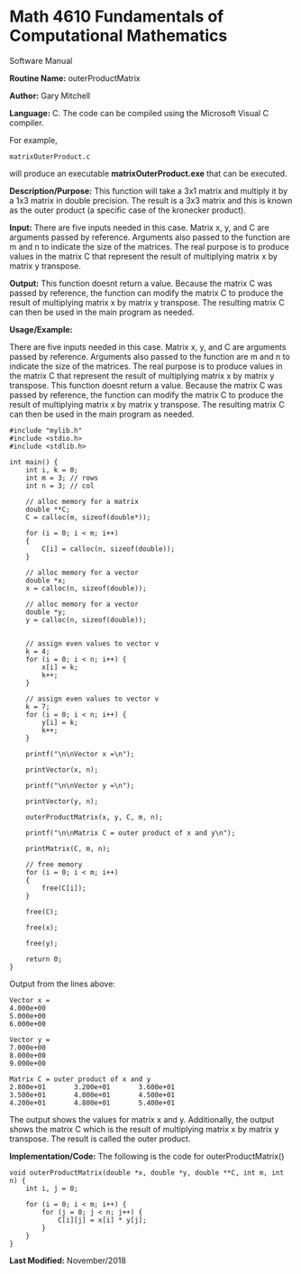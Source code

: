 # Math 4610 Fundamentals of Computational Mathematics
Software Manual

**Routine Name:**           outerProductMatrix

**Author:** Gary Mitchell

**Language:** C. The code can be compiled using the Microsoft Visual C compiler.

For example,

    matrixOuterProduct.c

will produce an executable **matrixOuterProduct.exe** that can be executed.

**Description/Purpose:** This function will take a 3x1 matrix and multiply it by a 1x3 matrix in double precision. The result is a 3x3 matrix and this is known as the outer product (a specific case of the kronecker product).

**Input:** There are five inputs needed in this case. Matrix x, y, and C are arguments passed by reference. Arguments also passed to the function are m and n to indicate the size of the matrices. The real purpose is to produce values in the matrix C that represent the result of multiplying matrix x by matrix y transpose.

**Output:** This function doesnt return a value. Because the matrix C was passed by reference, the function can modify the matrix C to produce the result of multiplying matrix x by matrix y transpose. The resulting matrix C can then be used in the main program as needed.

**Usage/Example:**

There are five inputs needed in this case. Matrix x, y, and C are arguments passed by reference. Arguments also passed to the function are m and n to indicate the size of the matrices. The real purpose is to produce values in the matrix C that represent the result of multiplying matrix x by matrix y transpose. This function doesnt return a value. Because the matrix C was passed by reference, the function can modify the matrix C to produce the result of multiplying matrix x by matrix y transpose. The resulting matrix C can then be used in the main program as needed.

    #include "mylib.h"
    #include <stdio.h>
    #include <stdlib.h>

    int main() {
        int i, k = 0;
        int m = 3; // rows
        int n = 3; // col

        // alloc memory for a matrix
        double **C;
        C = calloc(m, sizeof(double*));

        for (i = 0; i < m; i++)
        {
            C[i] = calloc(n, sizeof(double));
        }

        // alloc memory for a vector
        double *x;
        x = calloc(n, sizeof(double));

        // alloc memory for a vector
        double *y;
        y = calloc(n, sizeof(double));


        // assign even values to vector v
        k = 4;
        for (i = 0; i < n; i++) {
            x[i] = k;
            k++;
        }

        // assign even values to vector v
        k = 7;
        for (i = 0; i < n; i++) {
            y[i] = k;
            k++;
        }

        printf("\n\nVector x =\n");

        printVector(x, n);

        printf("\n\nVector y =\n");

        printVector(y, n);

        outerProductMatrix(x, y, C, m, n);

        printf("\n\nMatrix C = outer product of x and y\n");

        printMatrix(C, m, n);

        // free memory
        for (i = 0; i < m; i++)
        {
            free(C[i]);
        }

        free(C);

        free(x);

        free(y);

        return 0;
    }    

Output from the lines above:

    Vector x =
    4.000e+00
    5.000e+00
    6.000e+00

    Vector y =
    7.000e+00
    8.000e+00
    9.000e+00

    Matrix C = outer product of x and y
    2.800e+01       3.200e+01       3.600e+01
    3.500e+01       4.000e+01       4.500e+01
    4.200e+01       4.800e+01       5.400e+01

The output shows the values for matrix x and y. Additionally, the output shows the matrix C which is the result of multiplying matrix x by matrix y transpose. The result is called the outer product.

**Implementation/Code:** The following is the code for outerProductMatrix()

    void outerProductMatrix(double *x, double *y, double **C, int m, int n) {
        int i, j = 0;

        for (i = 0; i < m; i++) {
            for (j = 0; j < n; j++) {
                C[i][j] = x[i] * y[j];
            }
        }
    }

**Last Modified:** November/2018
